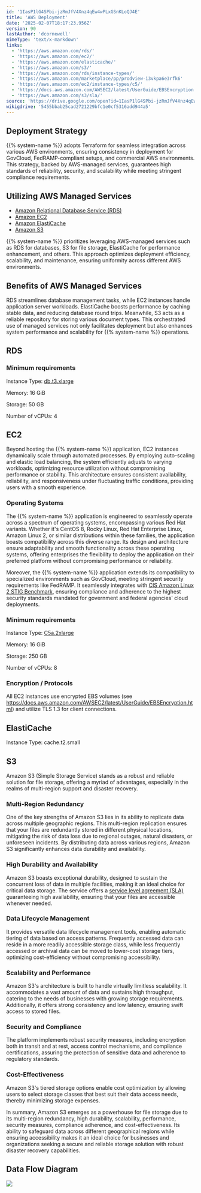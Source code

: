 ```yaml
---
id: '1IasP1lG4SPbi-jzRmJfV4Xnz4qEw4wPLxGSnKLoQJ4E'
title: 'AWS Deployment'
date: '2025-02-07T18:17:23.956Z'
version: 90
lastAuthor: 'dcornewell'
mimeType: 'text/x-markdown'
links:
  - 'https://aws.amazon.com/rds/'
  - 'https://aws.amazon.com/ec2/'
  - 'https://aws.amazon.com/elasticache/'
  - 'https://aws.amazon.com/s3/'
  - 'https://aws.amazon.com/rds/instance-types/'
  - 'https://aws.amazon.com/marketplace/pp/prodview-i3vkpa6e3rfk6'
  - 'https://aws.amazon.com/ec2/instance-types/c5/'
  - 'https://docs.aws.amazon.com/AWSEC2/latest/UserGuide/EBSEncryption.html'
  - 'https://aws.amazon.com/s3/sla/'
source: 'https://drive.google.com/open?id=1IasP1lG4SPbi-jzRmJfV4Xnz4qEw4wPLxGSnKLoQJ4E'
wikigdrive: '5455bbab25cad2721229bfc1e0cf5316add944a5'
---
```

## Deployment Strategy

{{% system-name %}} adopts Terraform for seamless integration across various AWS environments, ensuring consistency in deployment for GovCloud, FedRAMP-compliant setups, and commercial AWS environments. This strategy, backed by AWS-managed services, guarantees high standards of reliability, security, and scalability while meeting stringent compliance requirements.

## Utilizing AWS Managed Services

* [Amazon Relational Database Service (RDS)](https://aws.amazon.com/rds/)
* [Amazon EC2](https://aws.amazon.com/ec2/)
* [Amazon ElastiCache](https://aws.amazon.com/elasticache/)
* [Amazon S3](https://aws.amazon.com/s3/)

{{% system-name %}} prioritizes leveraging AWS-managed services such as RDS for databases, S3 for file storage, ElastiCache for performance enhancement, and others. This approach optimizes deployment efficiency, scalability, and maintenance, ensuring uniformity across different AWS environments.

## Benefits of AWS Managed Services

RDS streamlines database management tasks, while EC2 instances handle application server workloads. ElastiCache boosts performance by caching stable data, and reducing database round trips. Meanwhile, S3 acts as a reliable repository for storing various document types. This orchestrated use of managed services not only facilitates deployment but also enhances system performance and scalability for {{% system-name %}} operations.

## RDS

### Minimum requirements

Instance Type: [db.t3.xlarge](https://aws.amazon.com/rds/instance-types/)

Memory: 16 GiB

Storage: 50 GB

Number of vCPUs: 4

## EC2

Beyond hosting the {{% system-name %}} application, EC2 instances dynamically scale through automated processes. By employing auto-scaling and elastic load balancing, the system efficiently adjusts to varying workloads, optimizing resource utilization without compromising performance or stability. This architecture ensures consistent availability, reliability, and responsiveness under fluctuating traffic conditions, providing users with a smooth experience.

### Operating Systems

The {{% system-name %}} application is engineered to seamlessly operate across a spectrum of operating systems, encompassing various Red Hat variants. Whether it's CentOS 8, Rocky Linux, Red Hat Enterprise Linux, Amazon Linux 2, or similar distributions within these families, the application boasts compatibility across this diverse range. Its design and architecture ensure adaptability and smooth functionality across these operating systems, offering enterprises the flexibility to deploy the application on their preferred platform without compromising performance or reliability.

Moreover, the {{% system-name %}} application extends its compatibility to specialized environments such as GovCloud, meeting stringent security requirements like FedRAMP. It seamlessly integrates with [CIS Amazon Linux 2 STIG Benchmark](https://aws.amazon.com/marketplace/pp/prodview-i3vkpa6e3rfk6), ensuring compliance and adherence to the highest security standards mandated for government and federal agencies' cloud deployments.

### Minimum requirements

Instance Type: [C5a.2xlarge](https://aws.amazon.com/ec2/instance-types/c5/)

Memory: 16 GiB

Storage: 250 GB

Number of vCPUs: 8

### Encryption / Protocols

All EC2 instances use encrypted EBS volumes (see https://docs.aws.amazon.com/AWSEC2/latest/UserGuide/EBSEncryption.html) and utilize TLS 1.3 for client connections.

## ElastiCache

Instance Type: cache.t2.small

## S3

Amazon S3 (Simple Storage Service) stands as a robust and reliable solution for file storage, offering a myriad of advantages, especially in the realms of multi-region support and disaster recovery.

### Multi-Region Redundancy

One of the key strengths of Amazon S3 lies in its ability to replicate data across multiple geographic regions. This multi-region replication ensures that your files are redundantly stored in different physical locations, mitigating the risk of data loss due to regional outages, natural disasters, or unforeseen incidents. By distributing data across various regions, Amazon S3 significantly enhances data durability and availability.

### High Durability and Availability

Amazon S3 boasts exceptional durability, designed to sustain the concurrent loss of data in multiple facilities, making it an ideal choice for critical data storage. The service offers a [service level agreement (SLA)](https://aws.amazon.com/s3/sla/) guaranteeing high availability, ensuring that your files are accessible whenever needed.

### Data Lifecycle Management

It provides versatile data lifecycle management tools, enabling automatic tiering of data based on access patterns. Frequently accessed data can reside in a more readily accessible storage class, while less frequently accessed or archival data can be moved to lower-cost storage tiers, optimizing cost-efficiency without compromising accessibility.

### Scalability and Performance

Amazon S3's architecture is built to handle virtually limitless scalability. It accommodates a vast amount of data and sustains high throughput, catering to the needs of businesses with growing storage requirements. Additionally, it offers strong consistency and low latency, ensuring swift access to stored files.

### Security and Compliance

The platform implements robust security measures, including encryption both in transit and at rest, access control mechanisms, and compliance certifications, assuring the protection of sensitive data and adherence to regulatory standards.

### Cost-Effectiveness

Amazon S3's tiered storage options enable cost optimization by allowing users to select storage classes that best suit their data access needs, thereby minimizing storage expenses.

In summary, Amazon S3 emerges as a powerhouse for file storage due to its multi-region redundancy, high durability, scalability, performance, security measures, compliance adherence, and cost-effectiveness. Its ability to safeguard data across different geographical regions while ensuring accessibility makes it an ideal choice for businesses and organizations seeking a secure and reliable storage solution with robust disaster recovery capabilities.

## Data Flow Diagram

![](../aws-deployment.assets/aa76d715a968cf87547b343b7d90609e.png)
